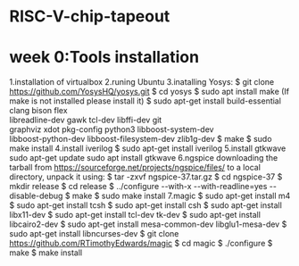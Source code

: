 # RISC-V-chip-tapeout
# week 0:Tools installation
1.installation of virtualbox
2.runing Ubuntu
3.inatalling Yosys:
$ git clone https://github.com/YosysHQ/yosys.git
$ cd yosys 
$ sudo apt install make (If make is not installed please install it) 
$ sudo apt-get install build-essential clang bison flex \
    libreadline-dev gawk tcl-dev libffi-dev git \
    graphviz xdot pkg-config python3 libboost-system-dev \
    libboost-python-dev libboost-filesystem-dev zlib1g-dev
$ make 
$ sudo make install
4.install iverilog
$ sudo apt-get install iverilog
5.install gtkwave
sudo apt-get update
sudo apt install gtkwave
6.ngspice
downloading the tarball from https://sourceforge.net/projects/ngspice/files/ to a local
directory, unpack it using:
$ tar -zxvf ngspice-37.tar.gz
$ cd ngspice-37
$ mkdir release
$ cd release
$ ../configure --with-x --with-readline=yes --disable-debug
$ make
$ sudo make install 
7.magic
$ sudo apt-get install m4
$ sudo apt-get install tcsh
$ sudo apt-get install csh
$ sudo apt-get install libx11-dev
$ sudo apt-get install tcl-dev tk-dev
$ sudo apt-get install libcairo2-dev
$ sudo apt-get install mesa-common-dev libglu1-mesa-dev
$ sudo apt-get install libncurses-dev
$ git clone https://github.com/RTimothyEdwards/magic
$ cd magic
$ ./configure
$ make
$ make install 
